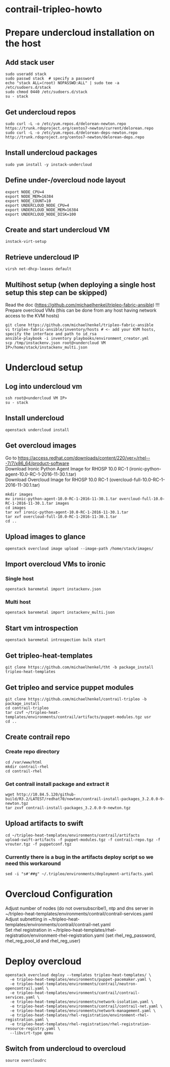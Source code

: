 # contrail-tripleo-howto


# Prepare undercloud installation on the host

## Add stack user
```
sudo useradd stack
sudo passwd stack  # specify a password
echo "stack ALL=(root) NOPASSWD:ALL" | sudo tee -a /etc/sudoers.d/stack
sudo chmod 0440 /etc/sudoers.d/stack
su - stack
```

## Get undercloud repos
```
sudo curl -L -o /etc/yum.repos.d/delorean-newton.repo https://trunk.rdoproject.org/centos7-newton/current/delorean.repo
sudo curl -L -o /etc/yum.repos.d/delorean-deps-newton.repo http://trunk.rdoproject.org/centos7-newton/delorean-deps.repo
```

## Install undercloud packages
```
sudo yum install -y instack-undercloud
```

## Define under-/overcloud node layout
```
export NODE_CPU=4
export NODE_MEM=16384
export NODE_COUNT=10
export UNDERCLOUD_NODE_CPU=4
export UNDERCLOUD_NODE_MEM=16384
export UNDERCLOUD_NODE_DISK=100
```

## Create and start undercloud VM
```
instack-virt-setup
```

## Retrieve undercloud IP
```
virsh net-dhcp-leases default
```

## Multihost setup (when deploying a single host setup this step can be skipped)
Read the doc (https://github.com/michaelhenkel/tripleo-fabric-ansible) !!!    
Prepare overcloud VMs (this can be done from any host having network access to the KVM hosts)    
```
git clone https://github.com/michaelhenkel/tripleo-fabric-ansible
vi tripleo-fabric-ansible/inventory/hosts # <- add your KVM hosts, specify the interface and path to id_rsa
ansible-playbook -i inventory playbooks/environment_creator.yml
scp /tmp/instackenv.json root@<undercloud VM IP>/home/stack/instackenv_multi.json
```
# Undercloud setup

## Log into undercloud vm
```
ssh root@<undercloud VM IP>
su - stack
```

## Install undercloud
```
openstack undercloud install
```

## Get overcloud images
Go to https://access.redhat.com/downloads/content/220/ver=/rhel---7/7/x86_64/product-software    
Download Ironic Python Agent Image for RHOSP 10.0 RC-1 (ironic-python-agent-10.0-RC-1-2016-11-30.1.tar)    
Download Overcloud Image for RHOSP 10.0 RC-1 (overcloud-full-10.0-RC-1-2016-11-30.1.tar)    
```
mkdir images
mv ironic-python-agent-10.0-RC-1-2016-11-30.1.tar overcloud-full-10.0-RC-1-2016-11-30.1.tar images
cd images
tar xvf ironic-python-agent-10.0-RC-1-2016-11-30.1.tar
tar xvf overcloud-full-10.0-RC-1-2016-11-30.1.tar
cd ..
```
## Upload images to glance
```
openstack overcloud image upload --image-path /home/stack/images/
```

## Import overcloud VMs to ironic 
### Single host
```
openstack baremetal import instackenv.json
```
### Multi host
```
openstack baremetal import instackenv_multi.json
```

## Start vm introspection
```
openstack baremetal introspection bulk start
```

## Get tripleo-heat-templates
```
git clone https://github.com/michaelhenkel/tht -b package_install tripleo-heat-templates
```

## Get tripleo and service puppet modules
```
git clone https://github.com/michaelhenkel/contrail-tripleo -b package_install
cd contrail-tripleo
tar czvf ~/tripleo-heat-templates/environments/contrail/artifacts/puppet-modules.tgz usr
cd ..
```

## Create contrail repo
### Create repo directory
```
cd /var/www/html
mkdir contrail-rhel
cd contrail-rhel
```
### Get contrail install package and extract it
```
wget http://10.84.5.120/github-build/R3.2/LATEST/redhat70/newton/contrail-install-packages_3.2.0.0-9-newton.tgz
tar zxvf contrail-install-packages_3.2.0.0-9-newton.tgz
```

## Upload artifacts to swift
```
cd ~/tripleo-heat-templates/environments/contrail/artifacts
upload-swift-artifacts -f puppet-modules.tgz -f contrail-repo.tgz -f vrouter.tgz -f puppetconf.tgz
```

### Currently there is a bug in the artifacts deploy script so we need this workaround
```
sed -i "s#'##g" ~/.tripleo/environments/deployment-artifacts.yaml
```

# Overcloud Configuration
Adjust number of nodes (do not oversubscribe!), ntp and dns server in ~/tripleo-heat-templates/environments/contrail/contrail-services.yaml    
Adjust subnetting in ~/tripleo-heat-templates/environments/contrail/contrail-net.yaml    
Set rhel registration in ~/tripleo-heat-templates/rhel-registration/environment-rhel-registration.yaml (set rhel_reg_password, rhel_reg_pool_id and rhel_reg_user)    

# Deploy overcloud
```
openstack overcloud deploy --templates tripleo-heat-templates/ \
  -e tripleo-heat-templates/environments/puppet-pacemaker.yaml \
  -e tripleo-heat-templates/environments/contrail/neutron-opencontrail.yaml \
  -e tripleo-heat-templates/environments/contrail/contrail-services.yaml \
  -e tripleo-heat-templates/environments/network-isolation.yaml \
  -e tripleo-heat-templates/environments/contrail/contrail-net.yaml \
  -e tripleo-heat-templates/environments/network-management.yaml \
  -e tripleo-heat-templates/rhel-registration/environment-rhel-registration.yaml \
  -e tripleo-heat-templates/rhel-registration/rhel-registration-resource-registry.yaml \
  --libvirt-type qemu
```

## Switch from undercloud to overcloud
```
source overcloudrc
```
